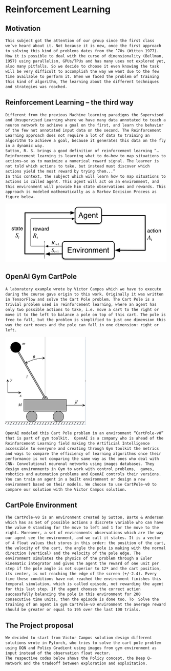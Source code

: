 # Reinforcement Learning

## Motivation

    This subject got the attention of our group since the first class we’ve heard about it. Not because it is new, once the first approach to solving this kind of problems dates from the ’70s (Witten 1977). Now it is possible to deal with the curse of dimensionality (Bellman, 1957) using parallelism, GPUs/TPUs and has many uses not explored yet, also many pitfalls. So we decide to choose it even knowing the task will be very difficult to accomplish the way we want due to the few time available to perform it. When we faced the problem of training this kind of algorithm, The learning about the different techniques and strategies was reached.

## Reinforcement Learning – the third way

    Different from the previous Machine learning paradigms the Supervised and Unsupervised Learning where we have many data annotated to teach a neuron network to achieve a goal on the first, and learn the behavior of the few not annotated input data on the second. The Reinforcement Learning approach does not require a lot of data to training an algorithm to achieve a goal, because it generates this data on the fly in a dynamic way.
    Sutton, R. S. brings a good definition of reinforcement learning “… Reinforcement learning is learning what to do—how to map situations to actions—so as to maximize a numerical reward signal. The learner is not told which actions to take, but instead must discover which actions yield the most reward by trying them...”
    In this context, the subject which will learn how to map situations to actions is called agent. This agent will act on an environment, and this environment will provide him state observations and rewards. This approach is modeled mathematically as a Markov Decision Process as figure below.

![Octocat](assets/images/intromdp.png)

##  OpenAI Gym CartPole

    A laboratory example wrote by Victor Campos which we have to execute during the course gave origin to this work. Originally it was written in TensorFlow and solve the Cart Pole problem. The Cart Pole is a trivial problem used in reinforcement learning, where an agent has only two possible actions to take, i.e. move a cart to the right or move it to the left to balance a pole on top of this cart. The pole is free to fall, but the problem is simplified to just one dimension this way the cart moves and the pole can fall in one dimension: right or left.
    
![Octocat](assets/images/cartpole.png)    
    
    OpenAI modeled this Cart Pole problem in an environment “CartPole-v0” that is part of gym toolkit.  OpenAI is a company who is ahead of the Reinforcement Learning field making the Artificial Intelligence accessible to everyone and creating through Gym toolkit the metrics and ways to compare the efficiency of learning algorithms once their performance is not comparing the same way as the ones who deal with CNN- Convolutional neuronal networks using images databases. They design environments in Gym to work with control problems,  games, robotics and automation problems and OpenAI controls their versions. You can train an agent in a built environment or design a new environment based on their models. We choose to use CartPole-v0 to compare our solution with the Victor Campos solution.

## CartPole Environment

    The CartPole-v0 is an environment created by Sutton, Barto & Anderson which has as Set of possible actions a discrete variable who can have the value 0 standing for the move to left and 1 for the move to the right. Moreover, a set of environments observations which are the way our agent see the environment, and we call it states. It is a vector of 4 float values that stores in this order: the position of the cart, the velocity of the cart, the angle the pole is making with the normal direction (vertical) and the velocity of the pole edge. The environment simulates the physics of the problem through a Euler kinematic integrator and gives the agent the reward of one unit per step if the pole angle is not superior to 12º and the cart position, its center, is not reaching the edge of the screen (+/-2.4). Every time these conditions have not reached the environment finishes this temporal simulation, which is called episode, not rewarding the agent for this last step. If the agent chooses the correct action successfully balancing the pole in this environment for 200 consecutive time units, then the episode is done too. To  Solve the training of an agent in gym CartPole-v0 environment the average reward should be greater or equal to 195 over the last 100 trials.

## The Project proposal

    We decided to start from Victor Campos solution design different solutions wrote in Pytorch, who tries to solve the cart pole problem using DQN and Policy Gradient using images from gym environment as input instead of the observation float vector.
    The respective codes below shows the Policy concept, the Deep Q-Network and the tradeoff between exploration and exploitation.
